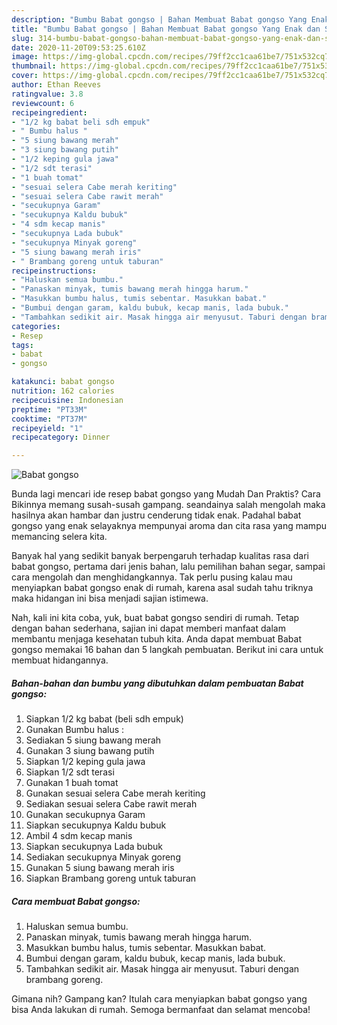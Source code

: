 ```yaml
---
description: "Bumbu Babat gongso | Bahan Membuat Babat gongso Yang Enak dan Simpel"
title: "Bumbu Babat gongso | Bahan Membuat Babat gongso Yang Enak dan Simpel"
slug: 314-bumbu-babat-gongso-bahan-membuat-babat-gongso-yang-enak-dan-simpel
date: 2020-11-20T09:53:25.610Z
image: https://img-global.cpcdn.com/recipes/79ff2cc1caa61be7/751x532cq70/babat-gongso-foto-resep-utama.jpg
thumbnail: https://img-global.cpcdn.com/recipes/79ff2cc1caa61be7/751x532cq70/babat-gongso-foto-resep-utama.jpg
cover: https://img-global.cpcdn.com/recipes/79ff2cc1caa61be7/751x532cq70/babat-gongso-foto-resep-utama.jpg
author: Ethan Reeves
ratingvalue: 3.8
reviewcount: 6
recipeingredient:
- "1/2 kg babat beli sdh empuk"
- " Bumbu halus "
- "5 siung bawang merah"
- "3 siung bawang putih"
- "1/2 keping gula jawa"
- "1/2 sdt terasi"
- "1 buah tomat"
- "sesuai selera Cabe merah keriting"
- "sesuai selera Cabe rawit merah"
- "secukupnya Garam"
- "secukupnya Kaldu bubuk"
- "4 sdm kecap manis"
- "secukupnya Lada bubuk"
- "secukupnya Minyak goreng"
- "5 siung bawang merah iris"
- " Brambang goreng untuk taburan"
recipeinstructions:
- "Haluskan semua bumbu."
- "Panaskan minyak, tumis bawang merah hingga harum."
- "Masukkan bumbu halus, tumis sebentar. Masukkan babat."
- "Bumbui dengan garam, kaldu bubuk, kecap manis, lada bubuk."
- "Tambahkan sedikit air. Masak hingga air menyusut. Taburi dengan brambang goreng."
categories:
- Resep
tags:
- babat
- gongso

katakunci: babat gongso 
nutrition: 162 calories
recipecuisine: Indonesian
preptime: "PT33M"
cooktime: "PT37M"
recipeyield: "1"
recipecategory: Dinner

---
```



![Babat gongso](https://img-global.cpcdn.com/recipes/79ff2cc1caa61be7/751x532cq70/babat-gongso-foto-resep-utama.jpg)

Bunda lagi mencari ide resep babat gongso yang Mudah Dan Praktis? Cara Bikinnya memang susah-susah gampang. seandainya salah mengolah maka hasilnya akan hambar dan justru cenderung tidak enak. Padahal babat gongso yang enak selayaknya mempunyai aroma dan cita rasa yang mampu memancing selera kita.

Banyak hal yang sedikit banyak berpengaruh terhadap kualitas rasa dari babat gongso, pertama dari jenis bahan, lalu pemilihan bahan segar, sampai cara mengolah dan menghidangkannya. Tak perlu pusing kalau mau menyiapkan babat gongso enak di rumah, karena asal sudah tahu triknya maka hidangan ini bisa menjadi sajian istimewa.




Nah, kali ini kita coba, yuk, buat babat gongso sendiri di rumah. Tetap dengan bahan sederhana, sajian ini dapat memberi manfaat dalam membantu menjaga kesehatan tubuh kita. Anda dapat membuat Babat gongso memakai 16 bahan dan 5 langkah pembuatan. Berikut ini cara untuk membuat hidangannya.

<!--inarticleads1-->

##### Bahan-bahan dan bumbu yang dibutuhkan dalam pembuatan Babat gongso:

1. Siapkan 1/2 kg babat (beli sdh empuk)
1. Gunakan  Bumbu halus :
1. Sediakan 5 siung bawang merah
1. Gunakan 3 siung bawang putih
1. Siapkan 1/2 keping gula jawa
1. Siapkan 1/2 sdt terasi
1. Gunakan 1 buah tomat
1. Gunakan sesuai selera Cabe merah keriting
1. Sediakan sesuai selera Cabe rawit merah
1. Gunakan secukupnya Garam
1. Siapkan secukupnya Kaldu bubuk
1. Ambil 4 sdm kecap manis
1. Siapkan secukupnya Lada bubuk
1. Sediakan secukupnya Minyak goreng
1. Gunakan 5 siung bawang merah iris
1. Siapkan  Brambang goreng untuk taburan




<!--inarticleads2-->

##### Cara membuat Babat gongso:

1. Haluskan semua bumbu.
1. Panaskan minyak, tumis bawang merah hingga harum.
1. Masukkan bumbu halus, tumis sebentar. Masukkan babat.
1. Bumbui dengan garam, kaldu bubuk, kecap manis, lada bubuk.
1. Tambahkan sedikit air. Masak hingga air menyusut. Taburi dengan brambang goreng.




Gimana nih? Gampang kan? Itulah cara menyiapkan babat gongso yang bisa Anda lakukan di rumah. Semoga bermanfaat dan selamat mencoba!
